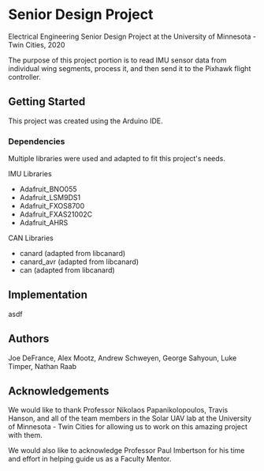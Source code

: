 # Senior Design Project
Electrical Engineering Senior Design Project at the University of Minnesota - Twin Cities, 2020

The purpose of this project portion is to read IMU sensor data from individual wing segments, process it, and then send it to the Pixhawk flight controller.

## Getting Started
This project was created using the Arduino IDE.

### Dependencies
Multiple libraries were used and adapted to fit this project's needs.

IMU Libraries
* Adafruit_BNO055
* Adafruit_LSM9DS1
* Adafruit_FXOS8700
* Adafruit_FXAS21002C
* Adafruit_AHRS

CAN Libraries
* canard (adapted from libcanard)
* canard_avr (adapted from libcanard)
* can (adapted from libcanard)

## Implementation
asdf

## Authors
Joe DeFrance, Alex Mootz, Andrew Schweyen, George Sahyoun, Luke Timper, Nathan Raab

## Acknowledgements
We would like to thank Professor Nikolaos Papanikolopoulos, Travis Hanson, and all of the team members in the Solar UAV lab at the University of Minnesota - Twin Cities for allowing us to work on this amazing project with them.

We would also like to acknowledge Professor Paul Imbertson for his time and effort in helping guide us as a Faculty Mentor.
